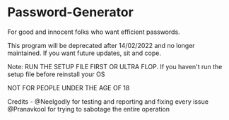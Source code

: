 # Password-Generator
For good and innocent folks who want efficient passwords.

This program will be deprecated after 14/02/2022 and no longer maintained. If you want future updates, sit and cope.

Note: RUN THE SETUP FILE FIRST OR ULTRA FLOP.
If you haven't run the setup file before reinstall your OS

NOT FOR PEOPLE UNDER THE AGE OF 18

Credits - @Neelgodly for testing and reporting and fixing every issue
@Pranavkool for trying to sabotage the entire operation
